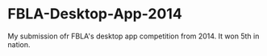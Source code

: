 # FBLA-Desktop-App-2014

My submission ofr FBLA's desktop app competition from 2014. It won 5th in nation.
